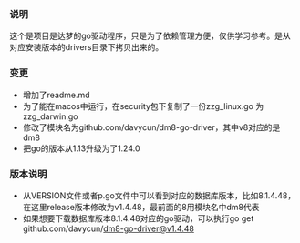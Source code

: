### 说明
这个是项目是达梦的go驱动程序，只是为了依赖管理方便，仅供学习参考。是从对应安装版本的drivers目录下拷贝出来的。

### 变更
- 增加了readme.md
- 为了能在macos中运行，在security包下复制了一份zzg_linux.go 为zzg_darwin.go 
- 修改了模块名为github.com/davycun/dm8-go-driver，其中v8对应的是dm8
- 把go的版本从1.13升级为了1.24.0

### 版本说明
- 从VERSION文件或者p.go文件中可以看到对应的数据库版本，比如8.1.4.48，在这里release版本修改为v1.4.48，最前面的8用模块名中dm8代表
- 如果想要下载数据库版本8.1.4.48对应的go驱动，可以执行go get github.com/davycun/dm8-go-driver@v1.4.48